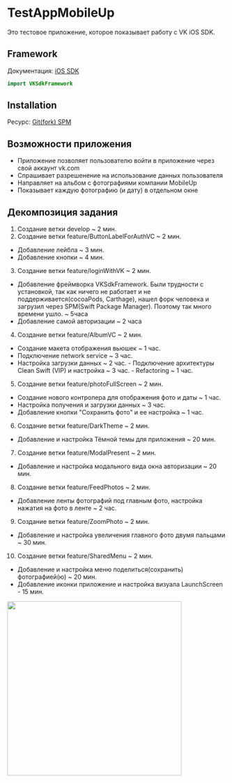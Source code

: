 # TestAppMobileUp
Это тестовое приложение, которое показывает работу с VK iOS SDK.

## Framework 
Документация: [iOS SDK](https://vk.com/dev/ios_sdk)
``` swift 
import VKSdkFramework
```

## Installation
Ресурс: [Git(fork) SPM](https://github.com/abesmon/vk-ios-sdk)

## Возможности приложения
- Приложение позволяет пользователю войти в приложение через свой аккаунт vk.com
- Спрашивает разрешенение на использование данных пользователя
- Направляет на альбом с фотографиями компании MobileUp
- Показывает каждую фотографию (и дату) в отдельном окне

## Декомпозиция задания
1. Создание ветки develop ~ 2 мин.
2. Создание ветки feature/ButtonLabelForAuthVC ~ 2 мин.
 - Добавление лейбла ~ 3 мин.
  - Добавление кнопки ~ 4 мин.
3. Cоздание ветки feature/loginWithVK ~ 2 мин.
 - Добавление фреймворка VKSdkFramework. Были трудности с установкой, так как ничего не работает и не поддерживается(cocoaPods, Carthage), нашел форк человека и загрузил через SPM(Swift Package Manager). Поэтому так много времени ушло. ~ 5часа
  - Добавление самой авторизации ~ 2 часа
4. Создание ветки feature/AlbumVC ~ 2 мин.
 - Создание макета отображения вьюшек ~ 1 час.
  - Подключение network service ~ 3 час.
   - Настройка загрузки данных ~ 2 час.
    - Подключение архитектуры Clean Swift (VIP) и настройка ~ 3 час.
    - Refactoring ~ 1 час.
5. Создание ветки feature/photoFullScreen ~ 2 мин.
 - Создание нового контролера для отображения фото и даты ~ 1 час.
  - Настройка получения и загрузки данных ~ 3 час.
   - Добавление кнопки "Сохранить фото" и ее настройка ~ 1 час.
6. Создание ветки feature/DarkTheme ~ 2 мин.
 - Добавление и настройка Тёмной темы для приложения ~ 20 мин.
7. Создание ветки feature/ModalPresent ~ 2 мин.
 - Добавление и настройка модального вида окна авторизации ~ 20 мин.
8. Создание ветки feature/FeedPhotos ~ 2 мин.
 - Добавление ленты фотографий под главным фото, настройка нажатия на фото в ленте ~ 2 час.
9. Создание ветки feature/ZoomPhoto ~ 2 мин.
 - Добавление и настройка увеличения главного фото двумя пальцами ~ 30 мин.
10. Создание ветки feature/SharedMenu ~ 2 мин.
 - Добавление и настройка меню поделиться(сохранить) фотографией(ю) ~ 20 мин.
 - Добавление иконки приложение и настройка визуала LaunchScreen - 15 мин.

<img src="https://sun9-42.userapi.com/impf/c851520/v851520486/666b2/RKkvSsJ_DMw.jpg?size=801x801&quality=96&sign=52f883c8c27171549bf2208ea35dd6b5&type=album" width="400" />
